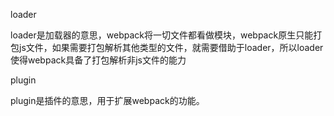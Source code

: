 loader

loader是加载器的意思，webpack将一切文件都看做模块，webpack原生只能打包js文件，如果需要打包解析其他类型的文件，就需要借助于loader，所以loader使得webpack具备了打包解析非js文件的能力



plugin

plugin是插件的意思，用于扩展webpack的功能。